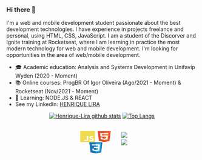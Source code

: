 ### Hi there 👋 
I'm a web and mobile development student passionate about the best development technologies. I have experience in projects freelance and personal, using HTML, CSS, JavaScript. I am a student of the Discorver and Ignite training at Rocketseat, where I am learning in practice the most modern technology for web and mobile development. I'm looking for opportunities in the area of web/mobile development.

- 🎓 Academic education: Analysis and Systems Development in Unifavip Wyden (2020 - Moment)
- 📚 Online courses: ProgBR Of Igor Oliveira (Ago/2021 - Moment)  &  Rocketseat (Nov/2021 - Moment)
- 🌱 Learning: NODE.JS & REACT
- See my LinkedIn: <a href="https://www.linkedin.com/in/henrique-lira-790758217/" target="_blank">HENRIQUE LIRA
<div align="center" >

[![Henrique-Lira github stats](https://github-readme-stats.vercel.app/api?username=Henrique-Lira&show_icons=true&theme=radical&bg_color=30,0d0d0d,191919&title_color=fff&text_color=fff&icon_color=79ff97)](https://github.com/anuraghazra/github-readme-stats)
[![Top Langs](https://github-readme-stats.vercel.app/api/top-langs/?username=Henrique-Lira&layout=compact&theme=radical&bg_color=30,0d0d0d,191919&title_color=fff&text_color=fff&icon_color=79ff97)](https://github.com/anuraghazra/github-readme-stats)
<div style="align-self: center;align-items: center; display: flex; justify-content: space-between; width: 150px;" >
  </a>
  <a href="https://www.linkedin.com/in/henrique-lira-790758217/">
 
  </a>
  
  
<div style="display: inline_block"><br>
  <img align="center" alt="Henique-Js" height="30" width="40" src="https://raw.githubusercontent.com/devicons/devicon/master/icons/javascript/javascript-plain.svg">
  <img align="center" alt="Henrique-HTML" height="30" width="40" src="https://raw.githubusercontent.com/devicons/devicon/master/icons/html5/html5-original.svg">
  <img align="center" alt="Henrique-CSS" height="30" width="40" src="https://raw.githubusercontent.com/devicons/devicon/master/icons/css3/css3-original.svg">
<!--   <img align="center" alt="Henrique-React" height="30" width="40" src="https://raw.githubusercontent.com/devicons/devicon/master/icons/react/react-original.svg"> -->
<!--   <img align="center" alt="Henrique-Node" height="30" width="40" src="https://cdn.jsdelivr.net/gh/devicons/devicon/icons/nodejs/nodejs-original.svg"> -->
  
  <!--   <img align="center" alt="Henrique-Ts" height="30" width="40" src="https://raw.githubusercontent.com/devicons/devicon/master/icons/typescript/typescript-plain.svg"> -->
</div>
  
  ##
 
<div> 
  <a href="https://www.linkedin.com/in/henrique-lira-790758217/" target="_blank"><img src="https://img.shields.io/badge/-LinkedIn-%230077B5?style=for-the-badge&logo=linkedin&logoColor=white" target="_blank"></a>
  <a href = "mailto:lira5k@hotmail.com"><img src="https://img.shields.io/badge/-email-%23333?style=for-the-badge&logo=mail&logoColor=white" target="_blank"></a>
 
</div>
